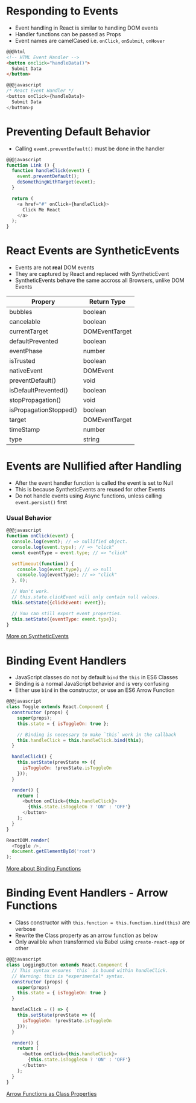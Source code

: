# Responding to Events

* Event handling in React is similar to handling DOM events
* Handler functions can be passed as Props
* Event names are camelCased i.e. `onClick`, `onSubmit`, `onHover`

```html
@@@html
<!-- HTML Event Handler -->
<button onclick="handleData()">
  Submit Data
</button>
```

```javascript
@@@javascript
/* React Event Handler */
<button onClick={handleData}>
  Submit Data
</button>p
```

# Preventing Default Behavior

* Calling `event.preventDefault()` must be done in the handler

```javascript
@@@javascript
function Link () {
  function handleClick(event) {
    event.preventDefault();
    doSomethingWithTarget(event);
  }

  return (
    <a href="#" onClick={handleClick}>
      Click Me React
    </a>
  );
}
```

# React Events are SyntheticEvents

* Events are not **real** DOM events
* They are captured by React and replaced with SyntheticEvent
* SyntheticEvents behave the same accross all Browsers, unlike DOM Events

| Propery                | Return Type    |
|------------------------|----------------|
| bubbles                | boolean        |
| cancelable             | boolean        |
| currentTarget          | DOMEventTarget |
| defaultPrevented       | boolean        |
| eventPhase             | number         |
| isTrusted              | boolean        |
| nativeEvent            | DOMEvent       |
| preventDefault()       | void           |
| isDefaultPrevented()   | boolean        |
| stopPropagation()      | void           |
| isPropagationStopped() | boolean        |
| target                 | DOMEventTarget |
| timeStamp              | number         |
| type                   | string         |

# Events are Nullified after Handling

* After the event handler function is called the event is set to Null
* This is because SyntheticEvents are reused for other Events
* Do not handle events using Async functions, unless calling `event.persist()` first

### Usual Behavior

```javascript
@@@javascript
function onClick(event) {
  console.log(event); // => nullified object.
  console.log(event.type); // => "click"
  const eventType = event.type; // => "click"

  setTimeout(function() {
    console.log(event.type); // => null
    console.log(eventType); // => "click"
  }, 0);

  // Won't work.
  // this.state.clickEvent will only contain null values.
  this.setState({clickEvent: event});

  // You can still export event properties.
  this.setState({eventType: event.type});
}
```

[More on SyntheticEvents](https://reactjs.org/docs/events.html)

# Binding Event Handlers

* JavaScript classes do not by default `bind` the `this` in ES6 Classes
* Binding is a normal JavaScript behavior and is very confusing
* Either use `bind` in the constructor, or use an ES6 Arrow Function

```javascript
@@@javascript
class Toggle extends React.Component {
  constructor (props) {
    super(props);
    this.state = { isToggleOn: true };

    // Binding is necessary to make `this` work in the callback
    this.handleClick = this.handleClick.bind(this);
  }

  handleClick() {
    this.setState(prevState => ({
      isToggleOn: !prevState.isToggleOn
    }));
  }

  render() {
    return (
      <button onClick={this.handleClick}>
        {this.state.isToggleOn ? 'ON' : 'OFF'}
      </button>
    );
  }
}

ReactDOM.render(
  <Toggle />,
  document.getElementById('root')
);
```

[More about Binding Functions](https://developer.mozilla.org/en-US/docs/Web/JavaScript/Reference/Global_objects/Function/bind)

# Binding Event Handlers - Arrow Functions

* Class constructor with `this.function = this.function.bind(this)` are verbose
* Rewrite the Class property as an arrow function as below
* Only availble when transformed via Babel using `create-react-app` or other

```javascript
@@@javascript
class LoggingButton extends React.Component {
  // This syntax ensures `this` is bound within handleClick.
  // Warning: this is *experimental* syntax.
  constructor (props) {
    super(props)
    this.state = { isToggleOn: true }
  }

  handleClick = () => {
    this.setState(prevState => ({
      isToggleOn: !prevState.isToggleOn
    }));
  }

  render() {
    return (
      <button onClick={this.handleClick}>
        {this.state.isToggleOn ? 'ON' : 'OFF'}
      </button>
    );
  }
}
```

[Arrow Functions as Class Properties](https://medium.com/quick-code/react-quick-tip-use-class-properties-and-arrow-functions-to-avoid-binding-this-to-methods-29628aca2e25)
